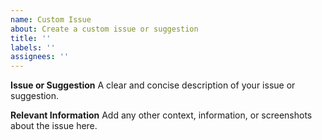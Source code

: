 ```yaml
---
name: Custom Issue
about: Create a custom issue or suggestion
title: ''
labels: ''
assignees: ''
---
```


**Issue or Suggestion**
A clear and concise description of your issue or suggestion.

**Relevant Information**
Add any other context, information, or screenshots about the issue here.
